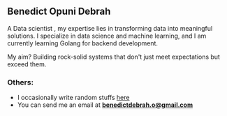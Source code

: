 ## Benedict Opuni Debrah
A Data scientist , my expertise lies in transforming data into meaningful solutions.
I specialize in data science and machine learning, and I am currently learning Golang for backend development.

My aim? Building rock-solid systems that don't just meet expectations but exceed them.


### Others:
- I occasionally write random stuffs [here](https://bende.vercel.app)
- You can send me an email at **benedictdebrah.o@gmail.com**

